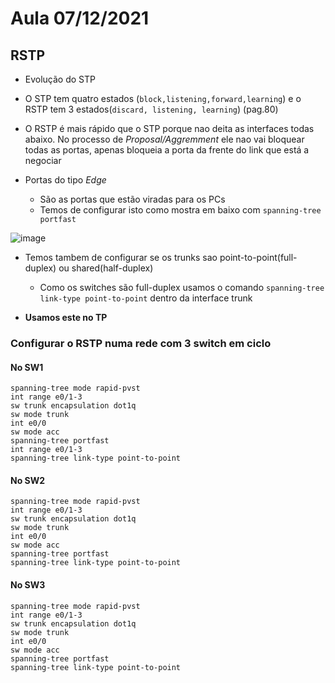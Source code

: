 # Aula 07/12/2021

## RSTP

- Evolução do STP

- O STP tem quatro estados (`block,listening,forward,learning`) e o RSTP tem 3 estados(`discard, listening, learning`) (pag.80)

- O RSTP é mais rápido que o STP porque nao deita as interfaces todas abaixo. No processo de *Proposal/Aggremment* ele nao vai bloquear todas as portas, apenas bloqueia a porta da frente do link que está a negociar

- Portas do tipo *Edge*
  - São as portas que estão viradas para os PCs
  - Temos de configurar isto como mostra em baixo com `spanning-tree portfast`

![image](https://user-images.githubusercontent.com/12052283/145883173-b405007e-4d38-44d2-b1fb-1872ada3e1d2.png)


- Temos tambem de configurar se os trunks sao point-to-point(full-duplex) ou shared(half-duplex)
  - Como os switches são full-duplex usamos o comando `spanning-tree link-type point-to-point` dentro da interface trunk

- **Usamos este no TP**


### Configurar o RSTP numa rede com 3 switch em ciclo

#### No SW1

```console
spanning-tree mode rapid-pvst
int range e0/1-3 
sw trunk encapsulation dot1q
sw mode trunk
int e0/0
sw mode acc 
spanning-tree portfast
int range e0/1-3
spanning-tree link-type point-to-point
```

#### No SW2

```console
spanning-tree mode rapid-pvst
int range e0/1-3 
sw trunk encapsulation dot1q
sw mode trunk
int e0/0
sw mode acc 
spanning-tree portfast
spanning-tree link-type point-to-point
```

#### No SW3

```console
spanning-tree mode rapid-pvst
int range e0/1-3 
sw trunk encapsulation dot1q
sw mode trunk
int e0/0
sw mode acc
spanning-tree portfast
spanning-tree link-type point-to-point
```

